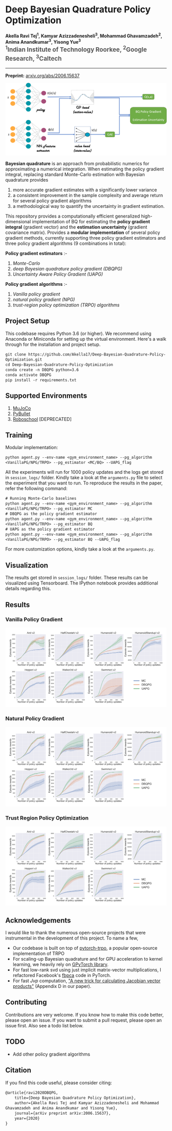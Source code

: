 Deep Bayesian Quadrature Policy Optimization
============================================

<h4>
Akella Ravi Tej<sup>1</sup>, Kamyar Azizzadenesheli<sup>3</sup>, Mohammad Ghavamzadeh<sup>2</sup>, Anima Anandkumar<sup>3</sup>, Yisong Yue<sup>3</sup>
</br>
<span style="font-size: 14pt; color: #555555">
<sup>1</sup>Indian Institute of Technology Roorkee, <sup>2</sup>Google Research, <sup>3</sup>Caltech
</span>
</h4>
<hr>

**Preprint:** [arxiv.org/abs/2006.15637](https://arxiv.org/abs/2006.15637)

![Bayesian Quadrature for Policy Gradient](/imgs/BQforPG.png)

**Bayesian quadrature** is an approach from probabilistic numerics for approximating a numerical integration. When estimating the policy gradient integral, replacing standard Monte-Carlo estimation with Bayesian quadrature provides
1. more accurate gradient estimates with a significantly lower variance
2. a consistent improvement in the sample complexity and average return for several policy gradient algorithms
3. a methodological way to quantify the uncertainty in gradient estimation.

This repository provides a computationally efficient generalized high-dimensional implementation of BQ for estimating the **policy gradient integral** (gradient vector) and the **estimation uncertainty** (gradient covariance matrix). Provides a **modular implementation** of several policy gradient methods, currently supporting three policy gradient estimators and three policy gradient algorithms (9 combinations in total):

**Policy gradient estimators** :-
1. *Monte-Carlo*
2. *deep Bayesian quadrature policy gradient (DBQPG)*
3. *Uncertainty Aware Policy Gradient (UAPG)*

**Policy gradient algorithms** :-
1. *Vanilla policy gradient*
2. *natural policy gradient (NPG)*
3. *trust-region policy optimization (TRPO) algorithms*

Project Setup
-------------

This codebase requires Python 3.6 (or higher). We recommend using Anaconda or Miniconda for setting up the virtual environment. Here's a walk through for the installation and project setup.

```setup
git clone https://github.com/Akella17/Deep-Bayesian-Quadrature-Policy-Optimization.git
cd Deep-Bayesian-Quadrature-Policy-Optimization
conda create -n DBQPG python=3.6
conda activate DBQPG
pip install -r requirements.txt
```
Supported Environments
----------------------

1. [MuJoCo](http://www.mujoco.org/)
2. [PyBullet](http://pybullet.org/)
3. [Roboschool](https://github.com/openai/roboschool) [DEPRECATED]

Training
--------

Modular implementation:
```train
python agent.py --env-name <gym_environment_name> --pg_algorithm <VanillaPG/NPG/TRPO> --pg_estimator <MC/BQ> --UAPG_flag
```
All the experiments will run for 1000 policy updates and the logs get stored in ```session_logs/``` folder. Kindly take a look at the ```arguments.py``` file to select the experiment that you want to run. To reproduce the results in the paper, refer the following command:
```train
# Running Monte-Carlo baselines
python agent.py --env-name <gym_environment_name> --pg_algorithm <VanillaPG/NPG/TRPO> --pg_estimator MC
# DBQPG as the policy gradient estimator
python agent.py --env-name <gym_environment_name> --pg_algorithm <VanillaPG/NPG/TRPO> --pg_estimator BQ
# UAPG as the policy gradient estimator
python agent.py --env-name <gym_environment_name> --pg_algorithm <VanillaPG/NPG/TRPO> --pg_estimator BQ --UAPG_flag
```
For more customization options, kindly take a look at the ```arguments.py```.

Visualization
-------------

The results get stored in ```session_logs/``` folder. These results can be visualized using Tensorboard. The IPython notebook provides additional details regarding this.

Results
-------

### Vanilla Policy Gradient

![Average of 10 runs.](/imgs/VanillaPG_plot.png)

### Natural Policy Gradient

![Average of 10 runs.](/imgs/NPG_plot.png)

### Trust Region Policy Optimization

![Average of 10 runs.](/imgs/TRPO_plot.png)

Acknowledgements
----------------

I would like to thank the numerous open-source projects that were instrumental in the development of this project. To name a few,
- Our codebase is built on top of [pytorch-trpo](https://github.com/ikostrikov/pytorch-trpo), a popular open-source implementation of TRPO
- For scaling-up Bayesian quadrature and for GPU acceleration to kernel learning, we heavily rely on [GPyTorch library](https://gpytorch.ai/).
- For fast low-rank svd using just implicit matrix-vector multiplications, I refactored Facebook's [fbpca](https://research.fb.com/blog/2014/09/fast-randomized-svd/) code in PyTorch.
- For fast *Jvp* computation, ["A new trick for calculating Jacobian vector products"](https://j-towns.github.io/2017/06/12/A-new-trick.html) (Appendix D in our paper).

Contributing
------------

Contributions are very welcome. If you know how to make this code better, please open an issue. If you want to submit a pull request, please open an issue first. Also see a todo list below.

TODO
----

- Add other policy gradient algorithms

Citation
--------

If you find this code useful, please consider citing:

```text
@article{ravi2020DBQPG,
    title={Deep Bayesian Quadrature Policy Optimization},
    author={Akella Ravi Tej and Kamyar Azizzadenesheli and Mohammad Ghavamzadeh and Anima Anandkumar and Yisong Yue},
    journal={arXiv preprint arXiv:2006.15637},
    year={2020}
}
```
